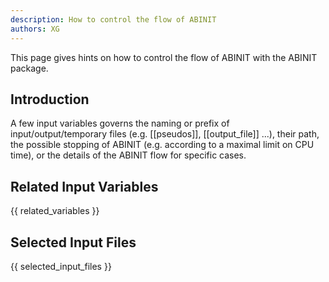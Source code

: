```yaml
---
description: How to control the flow of ABINIT
authors: XG
---
```

<!--- This is the source file for this topics. Can be edited. -->

This page gives hints on how to control the flow of ABINIT with the ABINIT package.

## Introduction

A few input variables governs the naming or prefix of input/output/temporary files (e.g. [[pseudos]], [[output_file]] ...), their path,
the possible stopping of ABINIT (e.g. according to a maximal limit on CPU time), or the details of the ABINIT flow for specific cases.

## Related Input Variables

{{ related_variables }}

## Selected Input Files

{{ selected_input_files }}

